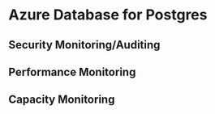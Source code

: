 # Azure Database for Postgres













## Security Monitoring/Auditing











## Performance Monitoring











## Capacity Monitoring